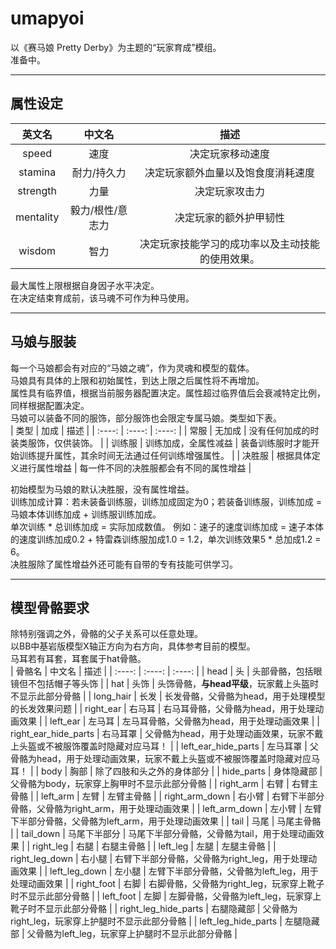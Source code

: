 # umapyoi
以《赛马娘 Pretty Derby》为主题的“玩家育成”模组。  
准备中。  
***
## 属性设定  
| 英文名 | 中文名 | 描述 |
| :----: | :----: | :----: |
| speed | 速度 | 决定玩家移动速度 |
| stamina | 耐力/持久力 | 决定玩家额外血量以及饱食度消耗速度 |
| strength | 力量 | 决定玩家攻击力 |
| mentality | 毅力/根性/意志力 | 决定玩家的额外护甲韧性 |
| wisdom | 智力 | 决定玩家技能学习的成功率以及主动技能的使用效果。 |
  
最大属性上限根据自身因子水平决定。  
在决定结束育成前，该马魂不可作为种马使用。  
***  
## 马娘与服装
每一个马娘都会有对应的“马娘之魂”，作为灵魂和模型的载体。  
马娘具有具体的上限和初始属性，到达上限之后属性将不再增加。  
属性具有临界值，根据当前服务器配置决定。属性超过临界值后会衰减特定比例，同样根据配置决定。  
马娘可以装备不同的服饰，部分服饰也会限定专属马娘。类型如下表。  
| 类型 | 加成 | 描述 |
| :----: | :----: | :----: |
| 常服 | 无加成 | 没有任何加成的时装类服饰，仅供装饰。 |
| 训练服 | 训练加成，全属性减益 | 装备训练服时才能开始训练提升属性，其余时间无法通过任何训练增强属性。 |
| 决胜服 | 根据具体定义进行属性增益 | 每一件不同的决胜服都会有不同的属性增益 |  

初始模型为马娘的默认决胜服，没有属性增益。  
训练加成计算：若未装备训练服，训练加成固定为0；若装备训练服，训练加成 = 马娘本体训练加成 + 训练服训练加成。  
单次训练 * 总训练加成 = 实际加成数值。
例如：速子的速度训练加成 = 速子本体的速度训练加成0.2 + 特雷森训练服加成1.0 = 1.2，单次训练效果5 * 总加成1.2 = 6。  
决胜服除了属性增益外还可能有自带的专有技能可供学习。  
***  
## 模型骨骼要求  
除特别强调之外，骨骼的父子关系可以任意处理。  
以BB中基岩版模型X轴正方向为右方向，具体参考目前的模型。  
马耳若有耳套，耳套属于hat骨骼。  
| 骨骼名 | 中文名 | 描述 |
| :----: | :----: | :----: |
| head | 头 | 头部骨骼，包括眼镜但不包括帽子等头饰 |
| hat | 头饰 | 头饰骨骼，**与head平级**，玩家戴上头盔时不显示此部分骨骼 |
| long_hair | 长发 | 长发骨骼，父骨骼为head，用于处理模型的长发效果问题 |
| right_ear | 右马耳 | 右马耳骨骼，父骨骼为head，用于处理动画效果 |
| left_ear | 左马耳 | 左马耳骨骼，父骨骼为head，用于处理动画效果 |
| right_ear_hide_parts | 右马耳罩 | 父骨骼为head，用于处理动画效果，玩家不戴上头盔或不被服饰覆盖时隐藏对应马耳！ |
| left_ear_hide_parts | 左马耳罩 | 父骨骼为head，用于处理动画效果，玩家不戴上头盔或不被服饰覆盖时隐藏对应马耳！ |
| body | 胸部 | 除了四肢和头之外的身体部分 |
| hide_parts | 身体隐藏部 | 父骨骼为body，玩家穿上胸甲时不显示此部分骨骼 |
| right_arm | 右臂 | 右臂主骨骼 |
| left_arm | 左臂 | 左臂主骨骼 |
| right_arm_down | 右小臂 | 右臂下半部分骨骼，父骨骼为right_arm，用于处理动画效果 |
| left_arm_down | 左小臂 | 左臂下半部分骨骼，父骨骼为left_arm，用于处理动画效果 |
| tail | 马尾 | 马尾主骨骼 |
| tail_down | 马尾下半部分 | 马尾下半部分骨骼，父骨骼为tail，用于处理动画效果 |
| right_leg | 右腿 | 右腿主骨骼 |
| left_leg | 左腿 | 左腿主骨骼 |
| right_leg_down | 右小腿 | 右臂下半部分骨骼，父骨骼为right_leg，用于处理动画效果 |
| left_leg_down | 左小腿 | 左臂下半部分骨骼，父骨骼为left_leg，用于处理动画效果 |
| right_foot | 右脚 | 右脚骨骼，父骨骼为right_leg，玩家穿上靴子时不显示此部分骨骼 |
| left_foot | 左脚 | 左脚骨骼，父骨骼为left_leg，玩家穿上靴子时不显示此部分骨骼 |
| right_leg_hide_parts | 右腿隐藏部 | 父骨骼为right_leg，玩家穿上护腿时不显示此部分骨骼 |
| left_leg_hide_parts | 左腿隐藏部 | 父骨骼为left_leg，玩家穿上护腿时不显示此部分骨骼 |
